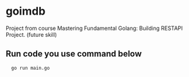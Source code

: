# goimdb
Project from course Mastering Fundamental Golang: Building RESTAPI Project. (future skill)

## Run code you use command below
```sh
  go run main.go
```
